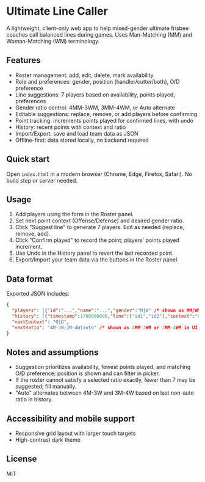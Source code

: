 # Ultimate Line Caller

A lightweight, client-only web app to help mixed-gender ultimate frisbee coaches call balanced lines during games. Uses Man-Matching (MM) and Woman-Matching (WM) terminology.

## Features
- Roster management: add, edit, delete, mark availability
- Role and preferences: gender, position (handler/cutter/both), O/D preference
- Line suggestions: 7 players based on availability, points played, preferences
- Gender ratio control: 4MM-3WM, 3MM-4WM, or Auto alternate
- Editable suggestions: replace, remove, or add players before confirming
- Point tracking: increments points played for confirmed lines, with undo
- History: recent points with context and ratio
- Import/Export: save and load team data as JSON
- Offline-first: data stored locally, no backend required

## Quick start
Open `index.html` in a modern browser (Chrome, Edge, Firefox, Safari). No build step or server needed.

## Usage
1. Add players using the form in the Roster panel.
2. Set next point context (Offense/Defense) and desired gender ratio.
3. Click "Suggest line" to generate 7 players. Edit as needed (replace, remove, add).
4. Click "Confirm played" to record the point; players' points played increment.
5. Use Undo in the History panel to revert the last recorded point.
6. Export/Import your team data via the buttons in the Roster panel.

## Data format
Exported JSON includes:
```json
{
  "players": [{"id":"...","name":"...","gender":"M|W" /* shown as MM/WM in UI */,"position":"handler|cutter|both","pref":"O|D|either","available":true,"pointsPlayed":0}],
  "history": [{"timestamp":1700000000,"line":["id1","id2"],"context":"O|D","ratio":"4M-3W|3M-4W|auto"}],
  "nextContext": "O|D",
  "nextRatio": "4M-3W|3M-4W|auto" /* shown as 4MM-3WM or 3MM-4WM in UI */
}
```

## Notes and assumptions
- Suggestion prioritizes availability, fewest points played, and matching O/D preference; position is shown and can filter in picker.
- If the roster cannot satisfy a selected ratio exactly, fewer than 7 may be suggested; fill manually.
- "Auto" alternates between 4M-3W and 3M-4W based on last non-auto ratio in history.

## Accessibility and mobile support
- Responsive grid layout with larger touch targets
- High-contrast dark theme

## License
MIT
